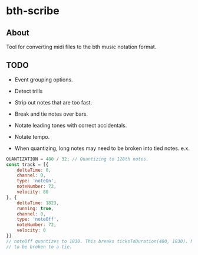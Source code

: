 # bth-scribe

About
-----
Tool for converting midi files to the bth music notation format.

TODO
----
- Event grouping options.
- Detect trills
- Strip out notes that are too fast.
- Break and tie notes over bars.
- Notate leading tones with correct accidentals.
- Notate tempo.

- When quantizing, long notes may need to be broken into tied notes. e.x.
```javascript
QUANTIZATION = 480 / 32; // Quantizing to 128th notes.
const track = [{
    deltaTime: 0,
    channel: 0,
    type: 'noteOn',
    noteNumber: 72,
    velocity: 80
}, {
    deltaTime: 1823,
    running: true,
    channel: 0,
    type: 'noteOff',
    noteNumber: 72,
    velocity: 0
}]
// noteOff quantizes to 1830. This breaks ticksToDuration(480, 1830). Note needs.
// to be broken to a tie.
```
